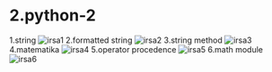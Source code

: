 # 2.python-2
1.string
![irsa1](https://user-images.githubusercontent.com/93032930/140651540-e47bdeaa-e836-4d30-8ecf-9731413603e6.jpeg)
2.formatted string
![irsa2](https://user-images.githubusercontent.com/93032930/140651555-3385ad9e-e078-41c1-a319-e8326e1b5850.jpeg)
3.string method
![irsa3](https://user-images.githubusercontent.com/93032930/140651572-4f416a10-6be1-48a1-a3cc-b75c553aa745.jpeg)
4.matematika
![irsa4](https://user-images.githubusercontent.com/93032930/140651592-2acfcfe6-f81d-46b6-84af-66f3186d327f.jpeg)
5.operator procedence
![irsa5](https://user-images.githubusercontent.com/93032930/140651612-2c61c526-2ea0-412d-9b06-80fbbdf49dcc.jpeg)
6.math module
![irsa6](https://user-images.githubusercontent.com/93032930/140651621-78e8a8c6-4b67-45b1-b9e8-eddf4a2e5f69.jpeg)





